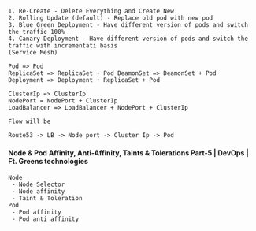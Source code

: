 ```

1. Re-Create - Delete Everything and Create New
2. Rolling Update (default) - Replace old pod with new pod
3. Blue Green Deployment - Have different version of pods and switch the traffic 100%
4. Canary Deployment - Have different version of pods and switch the traffic with incrementati basis
(Service Mesh)

Pod => Pod
ReplicaSet => ReplicaSet + Pod DeamonSet => DeamonSet + Pod
Deployment => Deployment + ReplicaSet + Pod

ClusterIp => ClusterIp
NodePort = NodePort + ClusterIp
LoadBalancer => LoadBalancer + NodePort + ClusterIp

```

```
Flow will be

Route53 -> LB -> Node port -> Cluster Ip -> Pod 
```

#### Node & Pod Affinity, Anti-Affinity, Taints & Tolerations Part-5 | DevOps | Ft. Greens technologies

```
Node
 - Node Selector
 - Node affinity
 - Taint & Toleration
Pod
 - Pod affinity
 - Pod anti affinity
```
